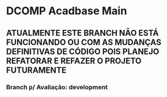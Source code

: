 # DCOMP Acadbase Main

## ATUALMENTE ESTE BRANCH NÃO ESTÁ FUNCIONANDO OU COM AS MUDANÇAS DEFINITIVAS DE CÓDIGO POIS PLANEJO REFATORAR E REFAZER O PROJETO FUTURAMENTE

### Branch p/ Avaliação: development